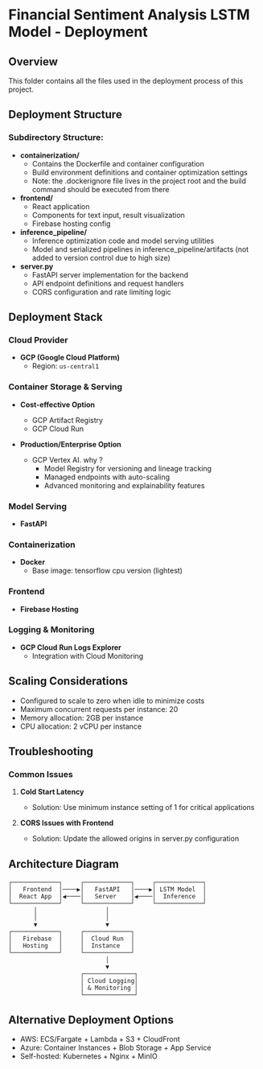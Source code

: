 # Financial Sentiment Analysis LSTM Model - Deployment

## Overview

This folder contains all the files used in the deployment process of this project.

## Deployment Structure

### Subdirectory Structure:
- **containerization/**
  - Contains the Dockerfile and container configuration
  - Build environment definitions and container optimization settings
  - Note: the .dockerignore file lives in the project root and the build command should be executed from there
- **frontend/**
  - React application
  - Components for text input, result visualization
  - Firebase hosting config
- **inference_pipeline/**
  - Inference optimization code and model serving utilities
  - Model and serialized pipelines in inference_pipeline/artifacts (not added to version control due to high size)
- **server.py**
  - FastAPI server implementation for the backend
  - API endpoint definitions and request handlers
  - CORS configuration and rate limiting logic


## Deployment Stack

### Cloud Provider
- **GCP (Google Cloud Platform)**
  - Region: `us-central1`

### Container Storage & Serving
- **Cost-effective Option**
  - GCP Artifact Registry
  - GCP Cloud Run
    
- **Production/Enterprise Option**
  - GCP Vertex AI. why ?
    - Model Registry for versioning and lineage tracking
    - Managed endpoints with auto-scaling
    - Advanced monitoring and explainability features

### Model Serving
- **FastAPI**

### Containerization
- **Docker**
  - Base image: tensorflow cpu version (lightest)

### Frontend
- **Firebase Hosting**

### Logging & Monitoring
- **GCP Cloud Run Logs Explorer**
  - Integration with Cloud Monitoring

## Scaling Considerations
- Configured to scale to zero when idle to minimize costs
- Maximum concurrent requests per instance: 20
- Memory allocation: 2GB per instance
- CPU allocation: 2 vCPU per instance

## Troubleshooting

### Common Issues
1. **Cold Start Latency**
   - Solution: Use minimum instance setting of 1 for critical applications
   
2. **CORS Issues with Frontend**
   - Solution: Update the allowed origins in server.py configuration


## Architecture Diagram
```
┌─────────────┐     ┌─────────────┐     ┌─────────────┐
│   Frontend  │────▶│   FastAPI   │────▶│ LSTM Model  │
│  React App  │◀────│   Server    │◀────│  Inference  │
└─────────────┘     └─────────────┘     └─────────────┘
       │                   │
       │                   │
       ▼                   ▼
┌─────────────┐     ┌─────────────┐ 
│   Firebase  │     │  Cloud Run  │
│   Hosting   │     │  Instance   │ 
└─────────────┘     └─────────────┘     
                           │
                           ▼
                    ┌──────────────┐
                    │ Cloud Logging│
                    │ & Monitoring │
                    └──────────────┘
```


## Alternative Deployment Options
- AWS: ECS/Fargate + Lambda + S3 + CloudFront
- Azure: Container Instances + Blob Storage + App Service
- Self-hosted: Kubernetes + Nginx + MinIO